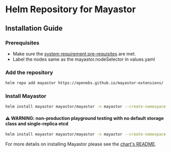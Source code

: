 # Helm Repository for Mayastor

## Installation Guide

### Prerequisites

 - Make sure the [system requirement pre-requisites](https://mayastor.gitbook.io/introduction/quickstart/prerequisites) are met.
 - Label the nodes same as the mayastor.nodeSelector in values.yaml

### Add the repository

```bash
helm repo add mayastor https://openebs.github.io/mayastor-extensions/ 
```

### Install Mayastor

```bash
helm install mayastor mayastor/mayastor -n mayastor --create-namespace
```

#### ⚠ WARNING: non-production playground testing with no default storage class and single-replica etcd
```bash
helm install mayastor mayastor/mayastor -n mayastor --create-namespace --set="etcd.replicaCount=1,etcd.persistence.storageClass=manual,etcd.livenessProbe.initialDelaySeconds=5,etcd.readinessProbe.initialDelaySeconds=5,loki-stack.loki.persistence.storageClassName=manual"
```

For more details on installing Mayastor please see the [chart's README](https://github.com/openebs/mayastor-extensions/blob/develop/chart/README.md).
